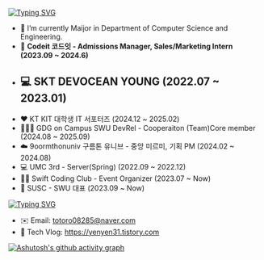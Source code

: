 [![Typing SVG](https://readme-typing-svg.demolab.com?font=Fira+Code&pause=1000&color=F7F7F7&width=435&lines=Record)](https://git.io/typing-svg)

- 🔭 I’m currently Maijor in Department of Computer Science and Engineering.
- 💜 **Codeit 코드잇 - Admissions Manager, Sales/Marketing Intern (2023.09 ~ 2024.6)**
- 💻 SKT DEVOCEAN YOUNG (2022.07 ~ 2023.01)
  - 
- ❤️ KT KIT 대학생 IT 서포터즈 (2024.12 ~ 2025.02)
- 👩🏻‍🎓 GDG on Campus SWU DevRel - Cooperaiton (Team)Core member (2024.08 ~ 2025.09)
- ☁️ 9oormthonuniv 구름톤 유니브 - 중앙 미르미, 기획 PM (2024.02 ~ 2024.08)
- 💻 UMC 3rd - Server(Spring) (2022.09 ~ 2022.12)
- 📱🍏 Swift Coding Club - Event Organizer (2023.07 ~ Now)
- 👥 SUSC - SWU 대표 (2023.09 ~ Now)

[![Typing SVG](https://readme-typing-svg.demolab.com?font=Fira+Code&pause=1000&color=F7F7F7&width=435&lines=Contact)](https://git.io/typing-svg)
- ✉️ Email: totoro08285@naver.com
- 🏡 Tech Vlog: https://yenyen31.tistory.com

[![Ashutosh's github activity graph](https://github-readme-activity-graph.vercel.app/graph?username=yenyen31&theme=high-contrast)](https://github.com/ashutosh00710/github-readme-activity-graph)
